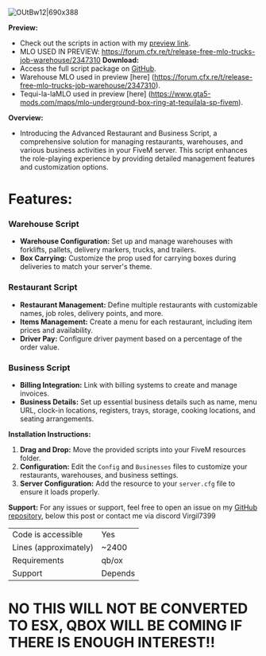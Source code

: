 ![OUtBw12|690x388](upload://lAFgpfqkRMT6iojcnn6FE2X8L6Q.jpeg)

**Preview:**
- Check out the scripts in action with my [preview link](https://drive.google.com/file/d/1Oxk_uKFl5PBw1qSVACX0j4R0oOh9hPhi/view?usp=sharing).
- MLO USED IN PREVIEW: https://forum.cfx.re/t/release-free-mlo-trucks-job-warehouse/2347310
**Download:**
- Access the full script package on [GitHub](https://github.com/Virgildev/v-supplychain-restaurants).
- Warehouse MLO used in preview [here] (https://forum.cfx.re/t/release-free-mlo-trucks-job-warehouse/2347310).
- Tequi-la-laMLO used in preview [here] (https://www.gta5-mods.com/maps/mlo-underground-box-ring-at-tequilala-sp-fivem).

**Overview:**
- Introducing the Advanced Restaurant and Business Script, a comprehensive solution for managing restaurants, warehouses, and various business activities in your FiveM server. This script enhances the role-playing experience by providing detailed management features and customization options.

# Features:

### Warehouse Script
- **Warehouse Configuration:** Set up and manage warehouses with forklifts, pallets, delivery markers, trucks, and trailers.
- **Box Carrying:** Customize the prop used for carrying boxes during deliveries to match your server's theme.

### Restaurant Script
- **Restaurant Management:** Define multiple restaurants with customizable names, job roles, delivery points, and more.
- **Items Management:** Create a menu for each restaurant, including item prices and availability.
- **Driver Pay:** Configure driver payment based on a percentage of the order value.

### Business Script
- **Billing Integration:** Link with billing systems to create and manage invoices.
- **Business Details:** Set up essential business details such as name, menu URL, clock-in locations, registers, trays, storage, cooking locations, and seating arrangements.

**Installation Instructions:**
1. **Drag and Drop:** Move the provided scripts into your FiveM resources folder.
2. **Configuration:** Edit the `Config` and `Businesses` files to customize your restaurants, warehouses, and business settings.
3. **Server Configuration:** Add the resource to your `server.cfg` file to ensure it loads properly.

**Support:**
For any issues or support, feel free to open an issue on my [GitHub repository](https://github.com/Virgildev/v-supplychain-restaurants), below this post or contact me via discord Virgil7399

|                                         |                                |
|-------------------------------------|----------------------------|
| Code is accessible       | Yes                       |
| Lines (approximately)  | ~2400                  |
| Requirements                | qb/ox                    |
| Support                           | Depends              |

# NO THIS WILL NOT BE CONVERTED TO ESX, QBOX WILL BE COMING IF THERE IS ENOUGH INTEREST!!
